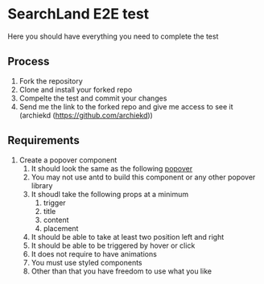 # SearchLand E2E test

Here you should have everything you need to complete the test
## Process

1. Fork the repository
2. Clone and install your forked repo
3. Compelte the test and commit your changes
4. Send me the link to the forked repo and give me access to see it (archiekd (https://github.com/archiekd))


## Requirements

1. Create a popover component
   1. It should look the same as the following [popover](https://ant.design/components/popover/)
   2. You may not use antd to build this component or any other popover library
   3. It shoudl take the following props at a minimum
      1. trigger
      2. title
      3. content
      4. placement
   4. It should be able to take at least two position left and right
   5. It should be able to be triggered by hover or click 
   6. It does not require to have animations
   7. You must use styled components
   8. Other than that you have freedom to use what you like


